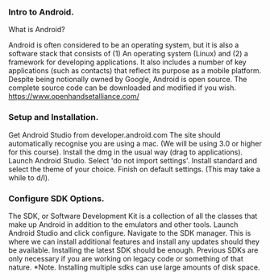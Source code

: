 ### Intro to Android.

What is Android?

Android is often considered to be an operating system, but it is also a software stack that consists of (1) An operating system (Linux) and (2) a framework for developing applications.
It also includes a number of key applications (such as contacts) that reflect its purpose as a mobile platform.
Despite being notionally owned by Google, Android is open source. The complete source code can be downloaded and modified if you wish.
https://www.openhandsetalliance.com/


### Setup and Installation.

Get Android Studio from developer.android.com
The site should automatically recognise you are using a mac. (We will be using 3.0 or higher for this course).
Install the dmg in the usual way (drag to applications).
Launch Android Studio.
Select 'do not import settings'.
Install standard and select the theme of your choice.
Finish on default settings. (This may take a while to d/l).


### Configure SDK Options.

The SDK, or Software Development Kit is a collection of all the classes that make up Android in addition to the emulators and other tools.
Launch Android Studio and click configure.
Navigate to the SDK manager. This is where we can install additional features and install any updates should they be available. Installing the latest SDK should be enough. Previous SDKs are only necessary if you are working on legacy code or something of that nature.
*Note. Installing multiple sdks can use large amounts of disk space.
